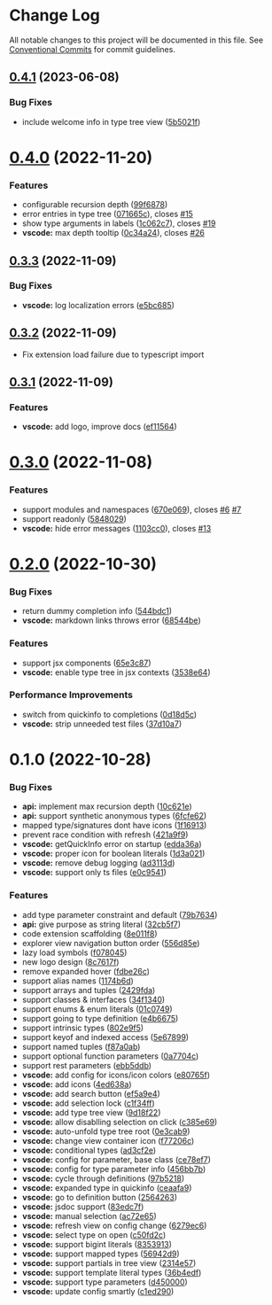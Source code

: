 # Change Log

All notable changes to this project will be documented in this file.
See [Conventional Commits](https://conventionalcommits.org) for commit guidelines.

## [0.4.1](https://github.com/mxsdev/ts-type-explorer/compare/v0.4.0...v0.4.1) (2023-06-08)

### Bug Fixes

-   include welcome info in type tree view ([5b5021f](https://github.com/mxsdev/ts-type-explorer/commit/5b5021f2b0643a595cbfec3dd92f43b80a336105))

# [0.4.0](https://github.com/mxsdev/ts-type-explorer/compare/v0.3.3...v0.4.0) (2022-11-20)

### Features

-   configurable recursion depth ([99f6878](https://github.com/mxsdev/ts-type-explorer/commit/99f68782b7e6b5c295338e4bbc3b0092cbe9c7ae))
-   error entries in type tree ([071665c](https://github.com/mxsdev/ts-type-explorer/commit/071665c82bbeeb0fb08c4cc87c140a0d8c6ac046)), closes [#15](https://github.com/mxsdev/ts-type-explorer/issues/15)
-   show type arguments in labels ([1c062c7](https://github.com/mxsdev/ts-type-explorer/commit/1c062c78b4ac93d2faa2c7d35b56b340296c666f)), closes [#19](https://github.com/mxsdev/ts-type-explorer/issues/19)
-   **vscode:** max depth tooltip ([0c34a24](https://github.com/mxsdev/ts-type-explorer/commit/0c34a245fd4db8c1a5f92b55ca6bca2170fe34c4)), closes [#26](https://github.com/mxsdev/ts-type-explorer/issues/26)

## [0.3.3](https://github.com/mxsdev/ts-type-explorer/compare/v0.3.2...v0.3.3) (2022-11-09)

### Bug Fixes

-   **vscode:** log localization errors ([e5bc685](https://github.com/mxsdev/ts-type-explorer/commit/e5bc68521a314dd09f84238046add02958f48366))

## [0.3.2](https://github.com/mxsdev/ts-type-explorer/compare/v0.3.1...v0.3.2) (2022-11-09)

-   Fix extension load failure due to typescript import

## [0.3.1](https://github.com/mxsdev/ts-type-explorer/compare/v0.3.0...v0.3.1) (2022-11-09)

### Features

-   **vscode:** add logo, improve docs ([ef11564](https://github.com/mxsdev/ts-type-explorer/commit/ef1156484bb669b4781a3520ebfb7a30b6c1cc19))

# [0.3.0](https://github.com/mxsdev/ts-type-explorer/compare/v0.2.0...v0.3.0) (2022-11-08)

### Features

-   support modules and namespaces ([670e069](https://github.com/mxsdev/ts-type-explorer/commit/670e06970baf7040471aa5967a974a0d521f415a)), closes [#6](https://github.com/mxsdev/ts-type-explorer/issues/6) [#7](https://github.com/mxsdev/ts-type-explorer/issues/7)
-   support readonly ([5848029](https://github.com/mxsdev/ts-type-explorer/commit/5848029cfbe116727efa9ed28cc728ebb6dac544))
-   **vscode:** hide error messages ([1103cc0](https://github.com/mxsdev/ts-type-explorer/commit/1103cc0604dd05588cd17b3b46a8744aa6554477)), closes [#13](https://github.com/mxsdev/ts-type-explorer/issues/13)

# [0.2.0](https://github.com/mxsdev/ts-type-explorer/compare/v0.1.0...v0.2.0) (2022-10-30)

### Bug Fixes

-   return dummy completion info ([544bdc1](https://github.com/mxsdev/ts-type-explorer/commit/544bdc149b7d4e7d5f44048749ebf3ce834c829b))
-   **vscode:** markdown links throws error ([68544be](https://github.com/mxsdev/ts-type-explorer/commit/68544be6401ea6d06fca53a785672543276c9068))

### Features

-   support jsx components ([65e3c87](https://github.com/mxsdev/ts-type-explorer/commit/65e3c87d2f6b8017265bd455265056b06bb0e1db))
-   **vscode:** enable type tree in jsx contexts ([3538e64](https://github.com/mxsdev/ts-type-explorer/commit/3538e64b3676abff27c388ff89e4b80bb703cb3d))

### Performance Improvements

-   switch from quickinfo to completions ([0d18d5c](https://github.com/mxsdev/ts-type-explorer/commit/0d18d5cd4538d04c94a94da7452754f695cfacf9))
-   **vscode:** strip unneeded test files ([37d10a7](https://github.com/mxsdev/ts-type-explorer/commit/37d10a76e615ef4743acbecc62341958e78fc7be))

# 0.1.0 (2022-10-28)

### Bug Fixes

-   **api:** implement max recursion depth ([10c621e](https://github.com/mxsdev/ts-type-explorer/commit/10c621e5af85e65716524822b621ee48c728d6af))
-   **api:** support synthetic anonymous types ([6fcfe62](https://github.com/mxsdev/ts-type-explorer/commit/6fcfe62c358f81969efa44c6889323a8bbc18266))
-   mapped type/signatures dont have icons ([1f16913](https://github.com/mxsdev/ts-type-explorer/commit/1f169138911c83b8c3e4cf604a22fb48ab1ef247))
-   prevent race condition with refresh ([421a9f9](https://github.com/mxsdev/ts-type-explorer/commit/421a9f962f610fe7ba8fd0d3eeb63e939248bd14))
-   **vscode:** getQuickInfo error on startup ([edda36a](https://github.com/mxsdev/ts-type-explorer/commit/edda36a0e06d1900d3b490dc23240237355c6b39))
-   **vscode:** proper icon for boolean literals ([1d3a021](https://github.com/mxsdev/ts-type-explorer/commit/1d3a0214192c94060e07187aba8ac6dba254a242))
-   **vscode:** remove debug logging ([ad3113d](https://github.com/mxsdev/ts-type-explorer/commit/ad3113d8bac5656f468d33f47b3813080330ca8f))
-   **vscode:** support only ts files ([e0c9541](https://github.com/mxsdev/ts-type-explorer/commit/e0c9541799317dfb33d16a8fa16a5c3fbe1b06c9))

### Features

-   add type parameter constraint and default ([79b7634](https://github.com/mxsdev/ts-type-explorer/commit/79b763450972d9f38dc7c8262e70386fd513ebc3))
-   **api:** give purpose as string literal ([32cb5f7](https://github.com/mxsdev/ts-type-explorer/commit/32cb5f79dcbce37ced4766a1d252b5c856b0be38))
-   code extension scaffolding ([8e011f8](https://github.com/mxsdev/ts-type-explorer/commit/8e011f808ad2d8e7e71fa874664e0c8a5eb88b72))
-   explorer view navigation button order ([556d85e](https://github.com/mxsdev/ts-type-explorer/commit/556d85ea13262b82158e52cb1d04fbf27cda0c50))
-   lazy load symbols ([f078045](https://github.com/mxsdev/ts-type-explorer/commit/f0780452a722da283a2bce8107e79fe23b4dc1fd))
-   new logo design ([8c7617f](https://github.com/mxsdev/ts-type-explorer/commit/8c7617f5b40453b77f41ee03740bacc2dc45976c))
-   remove expanded hover ([fdbe26c](https://github.com/mxsdev/ts-type-explorer/commit/fdbe26c4a10d39e6ad83bf4926830e8cec23dc32))
-   support alias names ([1174b6d](https://github.com/mxsdev/ts-type-explorer/commit/1174b6dba6579dc4606b06054763bd8f3c2c4a32))
-   support arrays and tuples ([2429fda](https://github.com/mxsdev/ts-type-explorer/commit/2429fdac148a5c8c32843fd19a214c283d952e35))
-   support classes & interfaces ([34f1340](https://github.com/mxsdev/ts-type-explorer/commit/34f134059680c956b6051bfc05fa71f0db0b2fb7))
-   support enums & enum literals ([01c0749](https://github.com/mxsdev/ts-type-explorer/commit/01c074979abd3870bcb0e47c987a0fac26211439))
-   support going to type definition ([e4b6675](https://github.com/mxsdev/ts-type-explorer/commit/e4b66757d7157cd485876b43fca382007c4406e7))
-   support intrinsic types ([802e9f5](https://github.com/mxsdev/ts-type-explorer/commit/802e9f512139c8c0859c9293aecabf40ac8a7fd4))
-   support keyof and indexed access ([5e67899](https://github.com/mxsdev/ts-type-explorer/commit/5e6789924cd2d0184e3462645a3fe3ff3a6fd0d0))
-   support named tuples ([f87a0ab](https://github.com/mxsdev/ts-type-explorer/commit/f87a0ab285609ab56f81fd5696a2fa4b8e012bad))
-   support optional function parameters ([0a7704c](https://github.com/mxsdev/ts-type-explorer/commit/0a7704ccb882ed35e596b4221d22373a44b5fe9b))
-   support rest parameters ([ebb5ddb](https://github.com/mxsdev/ts-type-explorer/commit/ebb5ddba158f797dc73e171eef92141cbfe19e78))
-   **vscode:** add config for icons/icon colors ([e80765f](https://github.com/mxsdev/ts-type-explorer/commit/e80765fcd0735e0f84aafd993fbde03835d70257))
-   **vscode:** add icons ([4ed638a](https://github.com/mxsdev/ts-type-explorer/commit/4ed638ac0b4684253ce0ff9967d243303b9c30a2))
-   **vscode:** add search button ([ef5a9e4](https://github.com/mxsdev/ts-type-explorer/commit/ef5a9e4ba83ab428c9d0d4c0f97ce3ac974de5da))
-   **vscode:** add selection lock ([c1f34ff](https://github.com/mxsdev/ts-type-explorer/commit/c1f34ff9f1f1c4a3668966d6fcfa640c2312f242))
-   **vscode:** add type tree view ([9d18f22](https://github.com/mxsdev/ts-type-explorer/commit/9d18f220404cf68259ac34226eef0ad5a5c4627c))
-   **vscode:** allow disablling selection on click ([c385e69](https://github.com/mxsdev/ts-type-explorer/commit/c385e69bd775017b52b302dadc8de405d98b9c47))
-   **vscode:** auto-unfold type tree root ([0e3cab9](https://github.com/mxsdev/ts-type-explorer/commit/0e3cab9b1eb08942ac42d7a3b2fe85f7a280b264))
-   **vscode:** change view container icon ([f77206c](https://github.com/mxsdev/ts-type-explorer/commit/f77206c4ae2f8adf9b17f9688406bfe5d2b76f66))
-   **vscode:** conditional types ([ad3cf2e](https://github.com/mxsdev/ts-type-explorer/commit/ad3cf2e34e55c12dedb3b230e08efff72d83a820))
-   **vscode:** config for parameter, base class ([ce78ef7](https://github.com/mxsdev/ts-type-explorer/commit/ce78ef7e78b60f23037b13c19464a0d4dada3011))
-   **vscode:** config for type parameter info ([456bb7b](https://github.com/mxsdev/ts-type-explorer/commit/456bb7bd186aadb523019f724ac8919d1cb06ab5))
-   **vscode:** cycle through definitions ([97b5218](https://github.com/mxsdev/ts-type-explorer/commit/97b521898a8bbceec624d3c60526dd155e67c9b2))
-   **vscode:** expanded type in quickinfo ([ceaafa9](https://github.com/mxsdev/ts-type-explorer/commit/ceaafa9b04efe208e0ad9a2ff5c47d0d17a60847))
-   **vscode:** go to definition button ([2564263](https://github.com/mxsdev/ts-type-explorer/commit/2564263ed34123cac39ea203a69593c524bc82dd))
-   **vscode:** jsdoc support ([83edc7f](https://github.com/mxsdev/ts-type-explorer/commit/83edc7f120d244f6b1f667d2ad6f80e1747a581c))
-   **vscode:** manual selection ([ac72e65](https://github.com/mxsdev/ts-type-explorer/commit/ac72e65150d49c11f4f04d1946e9205a4521f459))
-   **vscode:** refresh view on config change ([6279ec6](https://github.com/mxsdev/ts-type-explorer/commit/6279ec601da481fc2d52adac3e4076bb77c5cb9b))
-   **vscode:** select type on open ([c50fd2c](https://github.com/mxsdev/ts-type-explorer/commit/c50fd2c540c73c8e4e3f8e04cf28d8b1a935f7e5))
-   **vscode:** support bigint literals ([8353913](https://github.com/mxsdev/ts-type-explorer/commit/8353913670425608351b2a8110bdfa83c284cbdb))
-   **vscode:** support mapped types ([56942d9](https://github.com/mxsdev/ts-type-explorer/commit/56942d927cbf86d3b54aa175f65add9afecdc4d3))
-   **vscode:** support partials in tree view ([2314e57](https://github.com/mxsdev/ts-type-explorer/commit/2314e57583c26e60485d6535ec0c1776b2a80efa))
-   **vscode:** support template literal types ([36b4edf](https://github.com/mxsdev/ts-type-explorer/commit/36b4edf24b761b59734029d9f1232d489e0c8e1a))
-   **vscode:** support type parameters ([d450000](https://github.com/mxsdev/ts-type-explorer/commit/d450000afed19498eb4c1882529e67cfc43eee28))
-   **vscode:** update config smartly ([c1ed290](https://github.com/mxsdev/ts-type-explorer/commit/c1ed290b71b977e36be2c7266d9486c4b44a64f8))
